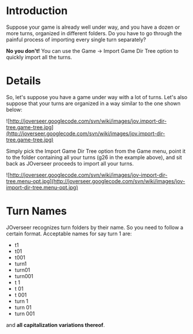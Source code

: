# Introduction #

Suppose your game is already well under way, and you have a dozen or more turns, organized in different folders. Do you have to go through the painful process of importing every single turn separately?

**No you don't!** You can use the Game -> Import Game Dir Tree option to quickly import all the turns.

# Details #

So, let's suppose you have a game under way with a lot of turns. Let's also suppose that your turns are organized in a way similar to the one shown below:

![http://joverseer.googlecode.com/svn/wiki/images/jov.import-dir-tree.game-tree.jpg](http://joverseer.googlecode.com/svn/wiki/images/jov.import-dir-tree.game-tree.jpg)

Simply pick the Import Game Dir Tree option from the Game menu, point it to the folder containing all your turns (g26 in the example above), and sit back as JOverseer proceeds to import all your turns.

![http://joverseer.googlecode.com/svn/wiki/images/jov-import-dir-tree.menu-opt.jpg](http://joverseer.googlecode.com/svn/wiki/images/jov-import-dir-tree.menu-opt.jpg)


# Turn Names #

JOverseer recognizes turn folders by their name. So you need to follow a certain format. Acceptable names for say turn 1 are:

  * t1
  * t01
  * t001
  * turn1
  * turn01
  * turn001
  * t 1
  * t 01
  * t 001
  * turn 1
  * turn 01
  * turn 001

and **all capitalization variations thereof**.

